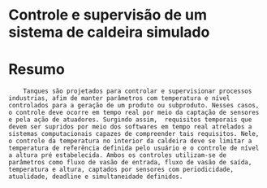# Controle e supervisão de um sistema de caldeira simulado

# Resumo
		Tanques são projetados para controlar e supervisionar processos industrias, afim de manter parâmetros com temperatura e nível controlados para a geração de um produto ou subproduto. Nesses casos, o controle deve ocorre em tempo real por meio da captação de sensores e pela ação de atuadores. Surgindo assim,  requisitos temporais que devem ser supridos por meio dos softwares em tempo real atrelados a sistemas computacionais capazes de compreender tais requisitos. Nele, o controle da temperatura no interior da caldeira deve se limitar a temperatura de referência definida pelo usuário e o controle de nível a altura pré estabelecida. Ambos os controles utilizam-se de parâmetros como fluxo de vasão de entrada, fluxo de vasão de saída, temperatura e altura, captados por sensores com periodicidade, atualidade, deadline e simultaneidade definidos.  

